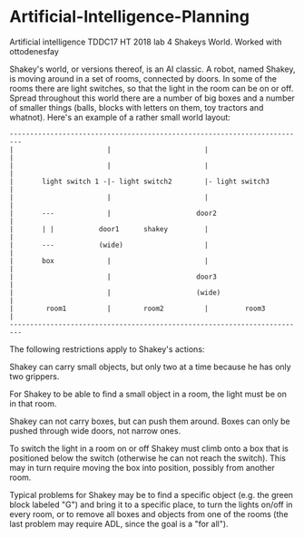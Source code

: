 # Artificial-Intelligence-Planning
Artificial intelligence TDDC17 HT 2018 lab 4 Shakeys World. Worked with ottodenesfay

Shakey's world, or versions thereof, is an AI classic. A robot, named Shakey, is moving around in a set of rooms, connected by doors. In some of the rooms there are light switches, so that the light in the room can be on or off. Spread throughout this world there are a number of big boxes and a number of smaller things (balls, blocks with letters on them, toy tractors and whatnot).
Here's an example of a rather small world layout:


	-------------------------------------------------------------------------
	|                       |                       |                       |
	|                       |                       |                       |
	|       light switch 1 -|- light switch2        |- light switch3        |
	|                       |                       |                       |
	|       ---             |                     door2                     |
	|       | |           door1      shakey         |                       |
	|       ---           (wide)                    |                       |
	|       box             |                       |                       |
	|                       |                     door3                     |
	|                       |                     (wide)                    |
	|        room1          |        room2          |         room3         |
	-------------------------------------------------------------------------
    
The following restrictions apply to Shakey's actions:

Shakey can carry small objects, but only two at a time because he has only two grippers.

For Shakey to be able to find a small object in a room, the light must be on in that room.

Shakey can not carry boxes, but can push them around. Boxes can only be pushed through wide doors, not narrow ones.

To switch the light in a room on or off Shakey must climb onto a box that is positioned below the switch (otherwise he can not reach the switch). This may in turn require moving the box into position, possibly from another room.

Typical problems for Shakey may be to find a specific object (e.g. the green block labeled "G") and bring it to a specific place, to turn the lights on/off in every room, or to remove all boxes and objects from one of the rooms (the last problem may require ADL, since the goal is a "for all").
